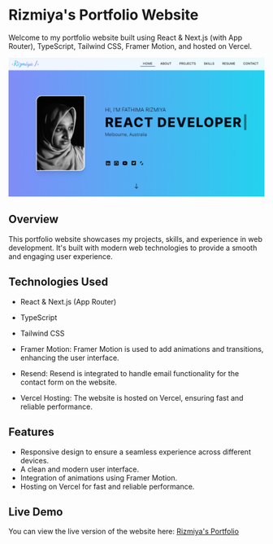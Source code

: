 # Rizmiya's Portfolio Website

Welcome to my portfolio website built using React & Next.js (with App Router), TypeScript, Tailwind CSS, Framer Motion, and hosted on Vercel.

![Screenshot](screenshot.png)

## Overview

This portfolio website showcases my projects, skills, and experience in web development. It's built with modern web technologies to provide a smooth and engaging user experience.

## Technologies Used

- React & Next.js (App Router)

- TypeScript

- Tailwind CSS

- Framer Motion: Framer Motion is used to add animations and transitions, enhancing the user interface.

- Resend: Resend is integrated to handle email functionality for the contact form on the website.

- Vercel Hosting: The website is hosted on Vercel, ensuring fast and reliable performance.

## Features

- Responsive design to ensure a seamless experience across different devices.
- A clean and modern user interface.
- Integration of animations using Framer Motion.
- Hosting on Vercel for fast and reliable performance.

## Live Demo

You can view the live version of the website here: [Rizmiya's Portfolio](https://rizmiya-portfolio.vercel.app/)

